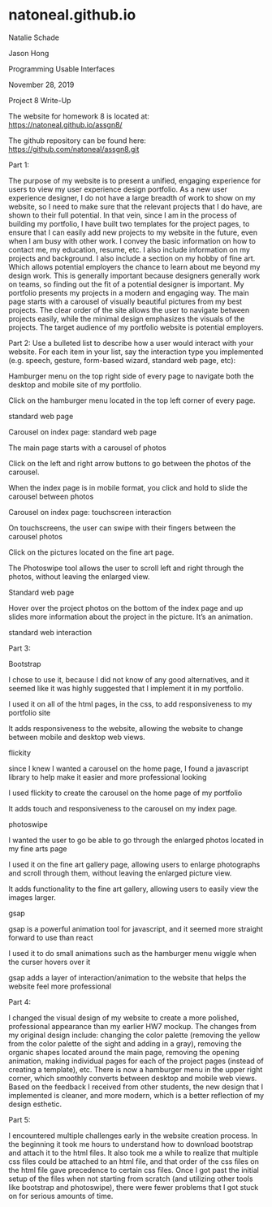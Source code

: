 # natoneal.github.io

Natalie Schade

Jason Hong

Programming Usable Interfaces 

November 28, 2019


Project 8 Write-Up

The website for homework 8 is located at: https://natoneal.github.io/assgn8/

The github repository can be found here: https://github.com/natoneal/assgn8.git

Part 1: 

The purpose of my website is to present a unified, engaging experience for users to view my user experience design portfolio. As a new user experience designer, I do not have a large breadth of work to show on my website, so I need to make sure that the relevant projects that I do have, are shown to their full potential. In that vein, since I am in the process of building my portfolio, I have built two templates for the project pages, to ensure that I can easily add new projects to my website in the future, even when I am busy with other work. I convey the basic information on how to contact me, my education, resume, etc. I also include information on my projects and background. I also include a section on my hobby of fine art. Which allows potential employers the chance to learn about me beyond my design work. This is generally important because designers generally work on teams, so finding out the fit of a potential designer is important. My portfolio presents my projects in a modern and engaging way. The main page starts with a carousel of visually beautiful pictures from my best projects. The clear order of the site allows the user to navigate between projects easily, while the minimal design emphasizes the visuals of the projects. The target audience of my portfolio website is potential employers.

Part 2: Use a bulleted list to describe how a user would interact with your website. For each item in your list, say the interaction type you implemented (e.g. speech, gesture, form-based wizard, standard web page, etc):

Hamburger menu on the top right side of every page to navigate both the desktop and mobile site of my portfolio. 

Click on the hamburger menu located in the top left corner of every page.

standard web page

Carousel on index page: standard web page

The main page starts with a carousel of photos

Click on the left and right arrow buttons to go between the photos of the carousel.

When the  index page is in mobile format, you click and hold to slide the carousel between photos

Carousel on index page: touchscreen interaction

On touchscreens, the user can swipe with their fingers between the carousel photos

Click on the pictures located on the fine art page. 

The Photoswipe tool allows the user to scroll left and right through the photos, without leaving the enlarged view. 

Standard web page

Hover over the project photos on the bottom of the index page and up slides more information about the project in the picture. It’s an 
animation.

standard web interaction



Part 3:

Bootstrap 

I chose to use it, because I did not know of any good alternatives, and it seemed like it was highly suggested that I implement it in my portfolio. 

I used it on all of the html pages, in the css, to add responsiveness to my portfolio site

It adds responsiveness to the website, allowing the website to change between mobile and desktop web views.

flickity

since I knew I wanted a carousel on the home page, I found a javascript library to help make it easier and more professional looking

I used flickity to create the carousel on the home page of my portfolio

It adds touch and responsiveness to the carousel on my index page. 

photoswipe

I wanted the user to go be able to go through the enlarged photos located in my fine arts page

I used it on the fine art gallery page, allowing users to enlarge photographs and scroll through them, without leaving the enlarged 
picture view. 

It adds functionality to the fine art gallery, allowing users to easily view the images larger.

gsap 

gsap is a powerful animation tool for javascript, and it seemed more straight forward to use than react

I used it to do small animations such as the hamburger menu wiggle when the curser hovers over it

gsap adds a layer of interaction/animation to the website that helps the website feel more professional


Part 4:

I changed the visual design of my website to create a more polished, professional appearance than my earlier HW7 mockup. The changes from my original design include: changing the color palette (removing the yellow from the color palette of the sight and adding in a gray), removing the organic shapes located around the main page, removing the opening animation, making individual pages for each of the project pages (instead of creating a template), etc. There is now a hamburger menu in the upper right corner, which smoothly converts between desktop and mobile web views. Based on the feedback I received from other students, the new design that I implemented is cleaner, and more modern, which is a better reflection of my design esthetic.

Part 5:

I encountered multiple challenges early in the website creation process. In the beginning it took me hours to understand how to download bootstrap and attach it to the html files. It also took me a while to realize that multiple css files could be attached to an html file, and that order of the css files on the html file gave precedence to certain css files. Once I got past the initial setup of the files when not starting from scratch (and utilizing other tools like bootstrap and photoswipe), there were fewer problems that I got stuck on for serious amounts of time. 
